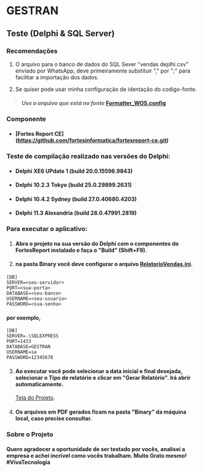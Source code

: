 # GESTRAN

## Teste (Delphi & SQL Server)

### Recomendações

1. O arquivo para o banco de dados do SQL Sever "vendas deplhi.csv" enviado por WhatsApp, deve primeiramente substituir "," por ";" para facilitar a importação dos dados.

2. Se quiser pode usar minha configuração de identação do codigo-fonte.

> #### _Use o arquivo que está no fonte_ [Formatter_WOS.config](Formatter_WOS.config)

### Componente

- #### [Fortes Report CE] (https://github.com/fortesinformatica/fortesreport-ce.git)

### Teste de compilação realizado nas versões do Delphi:

- #### Delphi XE6 UPdate 1 (build 20.0.15596.9843)
- #### Delphi 10.2.3 Tokyo (build 25.0.29899.2631)
- #### Delphi 10.4.2 Sydney (build 27.0.40680.4203)
- #### Delphi 11.3 Alexandria (build 28.0.47991.2819)

### Para executar o aplicativo:

1. #### Abra o projeto na sua versão do Delphi com o componentes do FortesReport instalado e faça o "Build" (Shift+F9).
2. #### na pasta Binary você deve configurar o arquivo [RelatorioVendas.ini](/Binary/RelatorioVendas.ini).
```
[DB]
SERVER=<seu-servidor>
PORT=<sua-porta>
DATABASE=<seu-banco>
USERNAME=<seu-usuario>
PASSWORD=<sua-senha>
```
#### por exemplo,
```
[DB]
SERVER=.\SQLEXPRESS
PORT=1433
DATABASE=GESTRAN
USERNAME=sa
PASSWORD=12345678
```

3. #### Ao executar você pode selecionar a data inicial e final desejada, selecionar o Tipo de relatório e clicar em "Gerar Relatório". Irá abrir automaticamente.

   [Tela do Projeto](https://i.imgur.com/uSrrHnE.png).

4. #### Os arquivos em PDF gerados ficam na pasta "Binary" da máquina local, caso precise consultar.

### Sobre o Projeto

#### Quero agradecer a oportunidade de ser testado por vocês, analisei a empresa e achei incrível como vocês trabalham. Muito Grato mesmo! #VivaTecnologia
